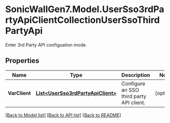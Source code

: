 # SonicWallGen7.Model.UserSso3rdPartyApiClientCollectionUserSsoThirdPartyApi
Enter 3rd Party API configuation mode.

## Properties

Name | Type | Description | Notes
------------ | ------------- | ------------- | -------------
**VarClient** | [**List&lt;UserSso3rdPartyApiClient&gt;**](UserSso3rdPartyApiClient.md) | Configure an SSO third party API client. | [optional] 

[[Back to Model list]](../README.md#documentation-for-models) [[Back to API list]](../README.md#documentation-for-api-endpoints) [[Back to README]](../README.md)

